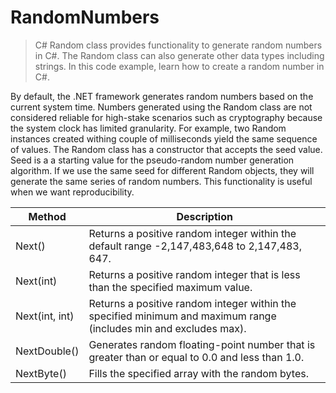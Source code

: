 # RandomNumbers

> C# Random class provides functionality to generate random numbers in C#. The Random class can also generate other data types including strings. In this code example, learn how to create a random number in C#. 

By default, the .NET framework generates random numbers based on the current system time. Numbers generated using the Random class are not considered reliable for high-stake scenarios such as cryptography because the system clock has limited granularity. For example, two Random instances created withing couple of milliseconds yield the same sequence of values. The Random class has a constructor that accepts the seed value. Seed is a a starting value for the pseudo-random number generation algorithm. If we use the same seed for different Random objects, they will generate the same series of random numbers. This functionality is useful when we want reproducibility.

| Method | Description |
| --- | --- |
| Next() | Returns a positive random integer within the default range -2,147,483,648 to 2,147,483, 647. |
| Next(int) | Returns a positive random integer that is less than the specified maximum value. |
| Next(int, int) | Returns a positive random integer within the specified minimum and maximum range (includes min and excludes max). |
| NextDouble() | Generates random floating-point number that is greater than or equal to 0.0 and less than 1.0. |
| NextByte() | Fills the specified array with the random bytes. |
